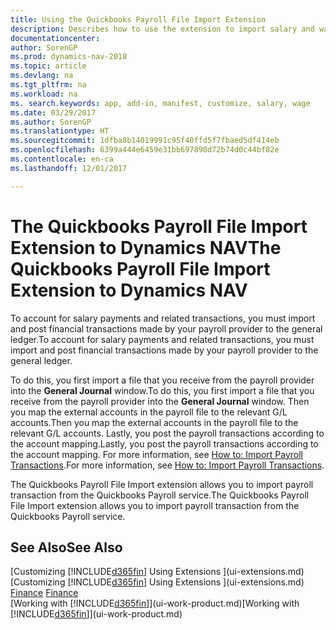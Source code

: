 ```yaml
---
title: Using the Quickbooks Payroll File Import Extension
description: Describes how to use the extension to import salary and wage transactions from the Quickbooks Payroll service.
documentationcenter: 
author: SorenGP
ms.prod: dynamics-nav-2018
ms.topic: article
ms.devlang: na
ms.tgt_pltfrm: na
ms.workload: na
ms. search.keywords: app, add-in, manifest, customize, salary, wage
ms.date: 03/29/2017
ms.author: SorenGP
ms.translationtype: HT
ms.sourcegitcommit: 1dfba8b14019991c95f40ffd5f7fbaed5df414eb
ms.openlocfilehash: 6399a444e6459e31bb697890d72b74d0c44bf82e
ms.contentlocale: en-ca
ms.lasthandoff: 12/01/2017

---
```

# <a name="the-quickbooks-payroll-file-import-extension-to-dynamics-nav"></a><span data-ttu-id="1699e-103">The Quickbooks Payroll File Import Extension to Dynamics NAV</span><span class="sxs-lookup"><span data-stu-id="1699e-103">The Quickbooks Payroll File Import Extension to Dynamics NAV</span></span>
<span data-ttu-id="1699e-104">To account for salary payments and related transactions, you must import and post financial transactions made by your payroll provider to the general ledger.</span><span class="sxs-lookup"><span data-stu-id="1699e-104">To account for salary payments and related transactions, you must import and post financial transactions made by your payroll provider to the general ledger.</span></span>

<span data-ttu-id="1699e-105">To do this, you first import a file that you receive from the payroll provider into the **General Journal** window.</span><span class="sxs-lookup"><span data-stu-id="1699e-105">To do this, you first import a file that you receive from the payroll provider into the **General Journal** window.</span></span> <span data-ttu-id="1699e-106">Then you map the external accounts in the payroll file to the relevant G/L accounts.</span><span class="sxs-lookup"><span data-stu-id="1699e-106">Then you map the external accounts in the payroll file to the relevant G/L accounts.</span></span> <span data-ttu-id="1699e-107">Lastly, you post the payroll transactions according to the account mapping.</span><span class="sxs-lookup"><span data-stu-id="1699e-107">Lastly, you post the payroll transactions according to the account mapping.</span></span> <span data-ttu-id="1699e-108">For more information, see [How to: Import Payroll Transactions](finance-how-import-payroll-transactions.md).</span><span class="sxs-lookup"><span data-stu-id="1699e-108">For more information, see [How to: Import Payroll Transactions](finance-how-import-payroll-transactions.md).</span></span>

<span data-ttu-id="1699e-109">The Quickbooks Payroll File Import extension allows you to import payroll transaction from the Quickbooks Payroll service.</span><span class="sxs-lookup"><span data-stu-id="1699e-109">The Quickbooks Payroll File Import extension allows you to import payroll transaction from the Quickbooks Payroll service.</span></span>

## <a name="see-also"></a><span data-ttu-id="1699e-110">See Also</span><span class="sxs-lookup"><span data-stu-id="1699e-110">See Also</span></span>
<span data-ttu-id="1699e-111">[Customizing [!INCLUDE[d365fin](includes/d365fin_md.md)] Using Extensions ](ui-extensions.md)  </span><span class="sxs-lookup"><span data-stu-id="1699e-111">[Customizing [!INCLUDE[d365fin](includes/d365fin_md.md)] Using Extensions ](ui-extensions.md)  </span></span>  
<span data-ttu-id="1699e-112">[Finance](finance.md)  </span><span class="sxs-lookup"><span data-stu-id="1699e-112">[Finance](finance.md)  </span></span>  
<span data-ttu-id="1699e-113">[Working with [!INCLUDE[d365fin](includes/d365fin_md.md)]](ui-work-product.md)</span><span class="sxs-lookup"><span data-stu-id="1699e-113">[Working with [!INCLUDE[d365fin](includes/d365fin_md.md)]](ui-work-product.md)</span></span>

